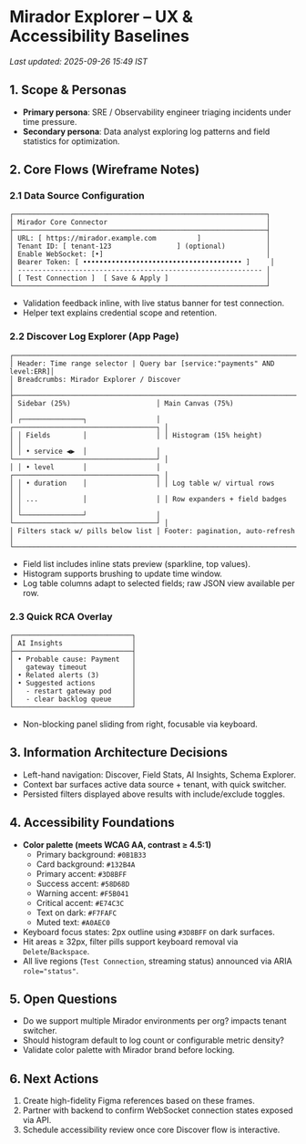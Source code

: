 # Mirador Explorer – UX & Accessibility Baselines

_Last updated: 2025-09-26 15:49 IST_

## 1. Scope & Personas
- **Primary persona**: SRE / Observability engineer triaging incidents under time pressure.
- **Secondary persona**: Data analyst exploring log patterns and field statistics for optimization.

## 2. Core Flows (Wireframe Notes)

### 2.1 Data Source Configuration
```
┌──────────────────────────────────────────────────────────────┐
│ Mirador Core Connector                                       │
├──────────────────────────────────────────────────────────────┤
│ URL: [ https://mirador.example.com          ]                │
│ Tenant ID: [ tenant-123                ] (optional)          │
│ Enable WebSocket: [•]                                        │
│ Bearer Token: [ ••••••••••••••••••••••••••••••••••••••• ]     │
│ ------------------------------------------------------------ │
│ [ Test Connection ]  [ Save & Apply ]                        │
└──────────────────────────────────────────────────────────────┘
```
- Validation feedback inline, with live status banner for test connection.
- Helper text explains credential scope and retention.

### 2.2 Discover Log Explorer (App Page)
```
┌───────────────────────────────────────────────────────────────────────────┐
│ Header: Time range selector | Query bar [service:"payments" AND level:ERR]│
│ Breadcrumbs: Mirador Explorer / Discover                                  │
├───────────────────────────────────────────────────────────────────────────┤
│ Sidebar (25%)                     │ Main Canvas (75%)                     │
│ ┌───────────────┐                 │ ┌───────────────────────────────────┐ │
│ │ Fields        │                 │ │ Histogram (15% height)           │ │
│ │ • service ◀▶  │                 │ └───────────────────────────────────┘ │
│ │ • level       │                 │ ┌───────────────────────────────────┐ │
│ │ • duration    │                 │ │ Log table w/ virtual rows        │ │
│ │ ...           │                 │ │ Row expanders + field badges     │ │
│ └───────────────┘                 │ └───────────────────────────────────┘ │
│ Filters stack w/ pills below list │ Footer: pagination, auto-refresh    │
└───────────────────────────────────────────────────────────────────────────┘
```
- Field list includes inline stats preview (sparkline, top values).
- Histogram supports brushing to update time window.
- Log table columns adapt to selected fields; raw JSON view available per row.

### 2.3 Quick RCA Overlay
```
┌─────────────────────────────┐
│ AI Insights                 │
├─────────────────────────────┤
│ • Probable cause: Payment   │
│   gateway timeout           │
│ • Related alerts (3)        │
│ • Suggested actions         │
│   - restart gateway pod     │
│   - clear backlog queue     │
└─────────────────────────────┘
```
- Non-blocking panel sliding from right, focusable via keyboard.

## 3. Information Architecture Decisions
- Left-hand navigation: Discover, Field Stats, AI Insights, Schema Explorer.
- Context bar surfaces active data source + tenant, with quick switcher.
- Persisted filters displayed above results with include/exclude toggles.

## 4. Accessibility Foundations
- **Color palette (meets WCAG AA, contrast ≥ 4.5:1)**
  - Primary background: `#0B1B33`
  - Card background: `#132B4A`
  - Primary accent: `#3D8BFF`
  - Success accent: `#58D68D`
  - Warning accent: `#F5B041`
  - Critical accent: `#E74C3C`
  - Text on dark: `#F7FAFC`
  - Muted text: `#A0AEC0`
- Keyboard focus states: 2px outline using `#3D8BFF` on dark surfaces.
- Hit areas ≥ 32px, filter pills support keyboard removal via `Delete`/`Backspace`.
- All live regions (`Test Connection`, streaming status) announced via ARIA `role="status"`.

## 5. Open Questions
- Do we support multiple Mirador environments per org? impacts tenant switcher.
- Should histogram default to log count or configurable metric density?
- Validate color palette with Mirador brand before locking.

## 6. Next Actions
1. Create high-fidelity Figma references based on these frames.
2. Partner with backend to confirm WebSocket connection states exposed via API.
3. Schedule accessibility review once core Discover flow is interactive.
